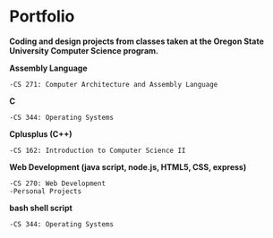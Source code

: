# Portfolio

**Coding and design projects from classes taken at the Oregon State University Computer Science program.**




**Assembly Language**
   
    -CS 271: Computer Architecture and Assembly Language
    
**C**

    -CS 344: Operating Systems

**Cplusplus (C++)**
    
    -CS 162: Introduction to Computer Science II

**Web Development (java script, node.js, HTML5, CSS, express)**
  
    -CS 270: Web Development 
    -Personal Projects
    
**bash shell script**

    -CS 344: Operating Systems
